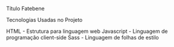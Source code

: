 
Título
Fatebene


Tecnologias Usadas no Projeto

HTML - Estrutura para linguagem web
Javascript - Linguagem de programação client-side
Sass - Linguagem de folhas de estilo


